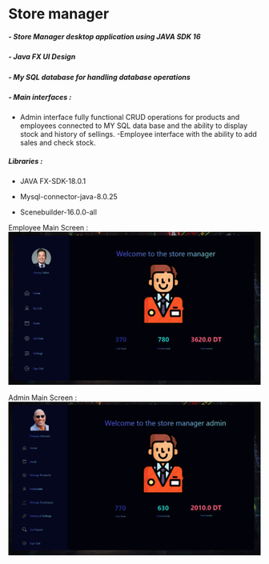 # Store manager

##### - Store Manager desktop application using JAVA SDK 16

##### - Java FX UI Design

##### - My SQL database for handling database operations

##### - Main interfaces :

   - Admin interface fully functional CRUD operations for products and employees connected to MY SQL data base and the ability to display stock and history of sellings.
    -Employee interface with the ability to add sales and check stock.

##### Libraries :

- JAVA FX-SDK-18.0.1

- Mysql-connector-java-8.0.25

- Scenebuilder-16.0.0-all 

Employee Main Screen :
![Interface](\src\images\WorkerUI.png?raw=true "Main UI")

Admin Main Screen :
![Interface](\src\images\AdminUI.png?raw=true "Main UI")

